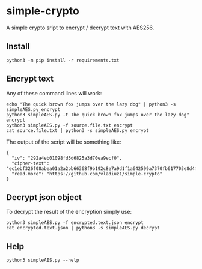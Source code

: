 # simple-crypto

A simple crypto sript to encrypt / decrypt text with AES256.

## Install

```
python3 -m pip install -r requirements.txt
```

## Encrypt text

Any of these command lines will work:

```
echo "The quick brown fox jumps over the lazy dog" | python3 -s simpleAES.py encrypt
python3 simpleAES.py -t The quick brown fox jumps over the lazy dog" encrypt
python3 simpleAES.py -f source.file.txt encrypt
cat source.file.txt | python3 -s simpleAES.py encrypt
```

The output of the script will be something like:

```
{
  "iv": "292a4eb01098fd5d6825a3d70ea9ecf0",
  "cipher-text": "ec1ebf326f08abea01a2a2bb66368f9b192c8e7a9d1f1a642599a7370fb617703e8d4f9b3cda34bb4825565a288849db968aaf9260eaf9c5fdc51deadc9a82bc",
  "read-more": "https://github.com/vladiuz1/simple-crypto"
}
```

## Decrypt json object

To decrypt the result of the encryption simply use:

```
python3 simpleAES.py -f encrypted.text.json encrypt
cat encrypted.text.json | python3 -s simpleAES.py decrypt
```

## Help

```
python3 simpleAES.py --help
```